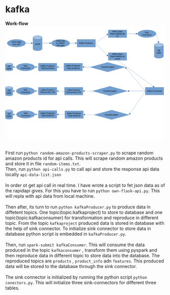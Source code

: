 # kafka
**Work-flow** <br>
![workflow_image](https://github.com/pradipsapkotag/kafka/blob/main/kafka-workflow.png)  <br><br>

First run `python random-amazon-products-scraper.py` to scrape random amazon products id for api calls.
This will scrape random amazon products and store it in file `random-items.txt`.<br>
Then, run `python api-calls.py` to call api and store the response api data locally `api-data-list.json`<br><br>
In order ot get api call in real time. I have wrote a script to fet json data as of the rapidapi gives. For this you have to run `python own-flask-api.py`. This will repla with api data from local machine. <br><br>
Then after, its turn to run `python kafkaProducer.py` to produce data in diffetent topics. One topic(topic:kafkaproject) to store to database and one topic(topic:kafkaconsumer) for transformation and reproduce in different topic. From the topic `kafkaproject` produced data is stored in database with the help of sink connector. To initialize sink connector to store data in database python script is embedded in `kafkaProducer.py`.<br><br>
Then, run `spark-submit kafkaConsumer`. This will consume the data produced in the topic `kafkaconsumer` , transform them using pyspark and then reproduce data in different topic to store data into the database. The reproduced topics are   `products` ,   `product_info` adn `features`. This produced data will be stored to the database through the sink connector. <br><br>The sink connector is initialized by running the python script `python conectors.py`. This will initialize three sink-connectors for different three tables.
